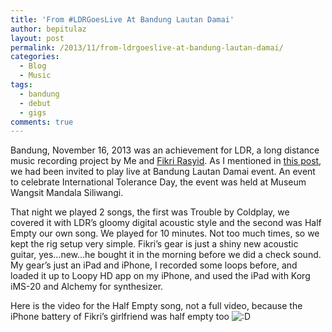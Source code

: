 ```yaml
---
title: 'From #LDRGoesLive At Bandung Lautan Damai'
author: bepitulaz
layout: post
permalink: /2013/11/from-ldrgoeslive-at-bandung-lautan-damai/
categories:
  - Blog
  - Music
tags:
  - bandung
  - debut
  - gigs
comments: true
---
```

Bandung, November 16, 2013 was an achievement for LDR, a long distance music recording project by Me and <a title="Follow Fikri Rasyid" href="http://twitter.com/fikrirasyid" target="_blank">Fikri Rasyid</a>. As I mentioned in <a title="LDR Goes Live: A Dropbox Jamming Band Get A Gig" href="http://asep.co/2013/11/ldr-goes-live-a-dropbox-jamming-band-get-a-gig/" target="_blank">this post</a>, we had been invited to play live at Bandung Lautan Damai event. An event to celebrate International Tolerance Day, the event was held at Museum Wangsit Mandala Siliwangi.<!--more-->

That night we played 2 songs, the first was Trouble by Coldplay, we covered it with LDR&#8217;s gloomy digital acoustic style and the second was Half Empty our own song. We played for 10 minutes. Not too much times, so we kept the rig setup very simple. Fikri&#8217;s gear is just a shiny new acoustic guitar, yes&#8230;new&#8230;he bought it in the morning before we did a check sound. My gear&#8217;s just an iPad and iPhone, I recorded some loops before, and loaded it up to Loopy HD app on my iPhone, and used the iPad with Korg iMS-20 and Alchemy for synthesizer.

Here is the video for the Half Empty song, not a full video, because the iPhone battery of Fikri&#8217;s girlfriend was half empty too <img src="http://asep.co/wp-includes/images/smilies/icon_biggrin.gif" alt=":D" class="wp-smiley" />